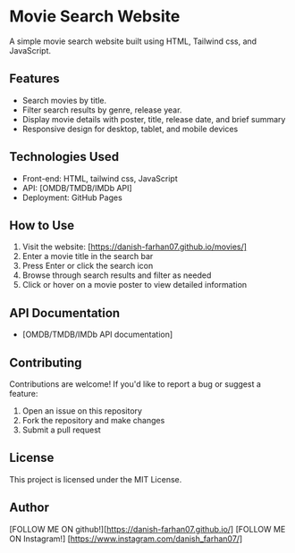 # Movie Search Website

A simple movie search website built using HTML, Tailwind css, and JavaScript.

## Features

* Search movies by title.
* Filter search results by genre, release year.
* Display movie details with poster, title, release date, and brief summary
* Responsive design for desktop, tablet, and mobile devices

## Technologies Used

* Front-end: HTML, tailwind css, JavaScript
* API: [OMDB/TMDB/IMDb API]
* Deployment: GitHub Pages

## How to Use

1. Visit the website: [https://danish-farhan07.github.io/movies/]
2. Enter a movie title in the search bar
3. Press Enter or click the search icon
4. Browse through search results and filter as needed
5. Click or hover on a movie poster to view detailed information

## API Documentation

* [OMDB/TMDB/IMDb API documentation]

## Contributing

Contributions are welcome! If you'd like to report a bug or suggest a feature:

1. Open an issue on this repository
2. Fork the repository and make changes
3. Submit a pull request

## License

This project is licensed under the MIT License.

## Author

  [FOLLOW ME ON github!][https://danish-farhan07.github.io/]
  [FOLLOW ME ON Instagram!] [https://www.instagram.com/danish_farhan07/]

